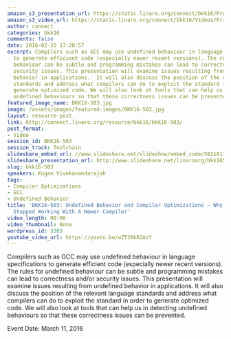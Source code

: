 ```yaml
---
amazon_s3_presentation_url: https://static.linaro.org/connect/bkk16/Presentations/Friday/BKK16-503.pdf
amazon_s3_video_url: https://static.linaro.org/connect/bkk16/Videos/Friday/BKK16-503%20Undefined%20Behavior%20and%20Compiler%20Optimizations%20-%20Why%20Your%20Program%20Stopped%20Working%20With%20A%20Newer%20Compiler.mp4
author: connect
categories: bkk16
comments: false
date: 2016-02-22 17:20:57
excerpt: Compilers such as GCC may use undefined behaviour in language specifications
  to generate efficient code (especially newer recent versions). The rules for undefined
  behaviour can be subtle and programming mistakes can lead to correctness and/or
  security issues. This presentation will examine issues resulting from undefined
  behavior in applications.  It will also discuss the position of the relevant  language
  standards and address what compilers can do to exploit the standard in order to
  generate optimized code. We will also look at tools that can help us in detecting
  undefined behaviours so that these correctness issues can be prevented.
featured_image_name: BKK16-503.jpg
image: /assets/images/featured-images/BKK16-503.jpg
layout: resource-post
link: http://connect.linaro.org/resource/bkk16/bkk16-503/
post_format:
- Video
session_id: BKK16-503
session_track: Toolchain
slideshare_embed_url: //www.slideshare.net/slideshow/embed_code/58210117
slideshare_presentation_url: http://www.slideshare.net/linaroorg/bkk16503-undefined-behavior-and-compiler-optimizations-why-your-program-stopped-working-with-a-newer-compiler
slug: bkk16-503
speakers: Kugan Vivekanandarajah
tags:
- Compiler Optimizations
- GCC
- Undefined Behavior
title: 'BKK16-503: Undefined Behavior and Compiler Optimizations – Why Your Program
  Stopped Working With A Newer Compiler'
video_length: 00:00
video_thumbnail: None
wordpress_id: 3385
youtube_video_url: https://youtu.be/wZT20kR2AzY
---
```


Compilers such as GCC may use undefined behaviour in language specifications to generate efficient code (especially newer recent versions). The rules for undefined behaviour can be subtle and programming mistakes can lead to correctness and/or security issues. This presentation will examine issues resulting from undefined behavior in applications.  It will also discuss the position of the relevant  language standards and address what compilers can do to exploit the standard in order to generate optimized code. We will also look at tools that can help us in detecting undefined behaviours so that these correctness issues can be prevented.

Event Date: March 11, 2016